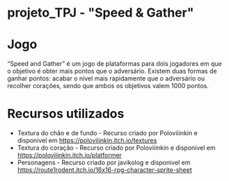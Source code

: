 # projeto_TPJ - "Speed & Gather"

# Jogo
“Speed and Gather” é um jogo de plataformas para dois jogadores em que o objetivo é obter mais pontos que o adversário. Existem duas formas de ganhar pontos: acabar o nível mais rapidamente que o adversário ou recolher corações, sendo que ambos os objetivos valem 1000 pontos. 


# Recursos utilizados

* Textura do chão e de fundo - Recurso criado por Poloviiinkin e disponivel em https://poloviiinkin.itch.io/textures
* Textura do coração - Recurso criado por Poloviiinkin e disponivel em https://poloviiinkin.itch.io/platformer
* Personagens - Recurso criado por javikolog e disponivel em https://route1rodent.itch.io/16x16-rpg-character-sprite-sheet

